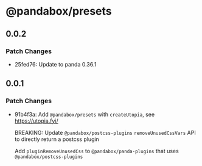 # @pandabox/presets

## 0.0.2

### Patch Changes

- 25fed76: Update to panda 0.36.1

## 0.0.1

### Patch Changes

- 91b4f3a: Add `@pandabox/presets` with `createUtopia`, see https://utopia.fyi/

  BREAKING: Update `@pandabox/postcss-plugins` `removeUnusedCssVars` API to directly return a postcss plugin

  Add `pluginRemoveUnusedCss` to `@pandabox/panda-plugins` that uses `@pandabox/postcss-plugins`
